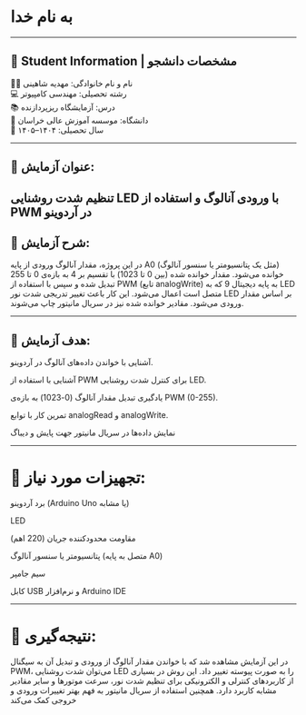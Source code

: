 # به نام خدا

---


## 📌 Student Information | مشخصات دانشجو

👩‍🎓 نام و نام خانوادگی: مهدیه شاهینی  
💻 رشته تحصیلی: مهندسی کامپیوتر  
📚 درس: آزمایشگاه ریزپردازنده  
🏫 دانشگاه: موسسه آموزش عالی خراسان  
📅 سال تحصیلی: ۱۴۰۴–۱۴۰۵

---

## 🔬 عنوان آزمایش:
تنظیم شدت روشنایی LED با ورودی آنالوگ و استفاده از PWM در آردوینو
---


## 📝 شرح آزمایش:
در این پروژه، مقدار آنالوگ ورودی از پایه A0 (مثل یک پتانسیومتر یا سنسور آنالوگ) خوانده می‌شود. مقدار خوانده شده (بین 0 تا 1023) با تقسیم بر 4 به بازه‌ی 0 تا 255 تبدیل شده و سپس با استفاده از PWM (تابع analogWrite) به پایه دیجیتال 9 که به LED متصل است اعمال می‌شود. این کار باعث تغییر تدریجی شدت نور LED بر اساس مقدار ورودی می‌شود. مقادیر خوانده شده نیز در سریال مانیتور چاپ می‌شوند.

---

## 🎯 هدف آزمایش:
آشنایی با خواندن داده‌های آنالوگ در آردوینو.

آشنایی با استفاده از PWM برای کنترل شدت روشنایی LED.

یادگیری تبدیل مقدار آنالوگ (0-1023) به بازه‌ی PWM (0-255).

تمرین کار با توابع analogRead و analogWrite.

نمایش داده‌ها در سریال مانیتور جهت پایش و دیباگ

---
# 🧪 تجهیزات مورد نیاز:
برد آردوینو (Arduino Uno یا مشابه)

LED

مقاومت محدودکننده جریان (220 اهم)

پتانسیومتر یا سنسور آنالوگ (متصل به پایه A0)

سیم جامپر

کابل USB و نرم‌افزار Arduino IDE

---
# 📌 نتیجه‌گیری:
در این آزمایش مشاهده شد که با خواندن مقدار آنالوگ از ورودی و تبدیل آن به سیگنال PWM، می‌توان شدت روشنایی LED را به صورت پیوسته تغییر داد. این روش در بسیاری از کاربردهای کنترلی و الکترونیکی برای تنظیم شدت نور، سرعت موتورها و سایر مقادیر مشابه کاربرد دارد. همچنین استفاده از سریال مانیتور به فهم بهتر تغییرات ورودی و خروجی کمک می‌کند
